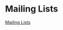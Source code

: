 # Mailing Lists

[Mailing Lists](Mailing%20Lists%20615eee4700f34f9c96424cdbf57ccaee/Mailing%20Lists%20c1c34821ef664a4bbd7a122b0ba0d22b.csv)
